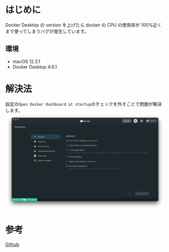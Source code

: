 <!--
title: 【Docker】Docker Desktopで%CPUが100%なってしまうバグ
tags: Docker,Mac,Docker_Desktop
-->

# はじめに

Docker Desktop の version を上げたら docker の CPU の使用率が 100%近くまで使ってしまうバグが発生しています。

## 環境

- macOS 12.3.1
- Docker Desktop 4.6.1

# 解決法

設定の`Open Docker Dashboard at startup`のチェックを外すことで問題が解決します。
![docker_desktop](images/mac_docker_desktop.png)

# 参考

[Github](https://github.com/docker/fozr-mac/issues/6166)
